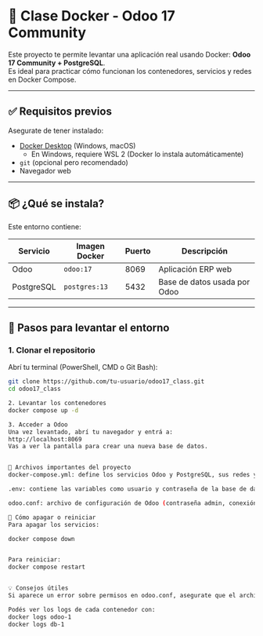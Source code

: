 # 🐳 Clase Docker - Odoo 17 Community

Este proyecto te permite levantar una aplicación real usando Docker: **Odoo 17 Community + PostgreSQL**.  
Es ideal para practicar cómo funcionan los contenedores, servicios y redes en Docker Compose.

---

## ✅ Requisitos previos

Asegurate de tener instalado:

- [Docker Desktop](https://www.docker.com/products/docker-desktop/) (Windows, macOS)
  - En Windows, requiere WSL 2 (Docker lo instala automáticamente)
- `git` (opcional pero recomendado)
- Navegador web

---

## 📦 ¿Qué se instala?

Este entorno contiene:

| Servicio | Imagen Docker | Puerto | Descripción |
|---------|----------------|--------|-------------|
| Odoo    | `odoo:17`      | 8069   | Aplicación ERP web |
| PostgreSQL | `postgres:13` | 5432 | Base de datos usada por Odoo |

---

## 🚀 Pasos para levantar el entorno

### 1. Clonar el repositorio

Abrí tu terminal (PowerShell, CMD o Git Bash):

```bash
git clone https://github.com/tu-usuario/odoo17_class.git
cd odoo17_class

2. Levantar los contenedores
docker compose up -d

3. Acceder a Odoo
Una vez levantado, abrí tu navegador y entrá a:
http://localhost:8069
Vas a ver la pantalla para crear una nueva base de datos.


📁 Archivos importantes del proyecto
docker-compose.yml: define los servicios Odoo y PostgreSQL, sus redes y volúmenes.

.env: contiene las variables como usuario y contraseña de la base de datos.

odoo.conf: archivo de configuración de Odoo (contraseña admin, conexión a PostgreSQL, etc.).

🧹 Cómo apagar o reiniciar
Para apagar los servicios:

docker compose down


Para reiniciar:
docker compose restart


💡 Consejos útiles
Si aparece un error sobre permisos en odoo.conf, asegurate que el archivo tenga permisos de escritura o esté montado correctamente.

Podés ver los logs de cada contenedor con:
docker logs odoo-1
docker logs db-1